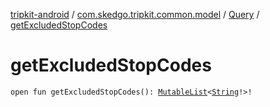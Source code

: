 [tripkit-android](../../index.md) / [com.skedgo.tripkit.common.model](../index.md) / [Query](index.md) / [getExcludedStopCodes](./get-excluded-stop-codes.md)

# getExcludedStopCodes

`open fun getExcludedStopCodes(): `[`MutableList`](https://kotlinlang.org/api/latest/jvm/stdlib/kotlin.collections/-mutable-list/index.html)`<`[`String`](https://kotlinlang.org/api/latest/jvm/stdlib/kotlin/-string/index.html)`!>!`